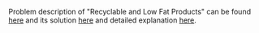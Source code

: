 Problem description of "Recyclable and Low Fat Products" can be found [here](https://leetcode.com/problems/recyclable-and-low-fat-products/description/?envType=study-plan-v2&id=top-sql-50) and its solution [here](https://github.com/aurimas13/Solutions-To-Problems/blob/main/LeetCode/SQL%20Solutions/Recyclable%20and%20Low%20Fat%20Products/recyclable.sql) and detailed explanation [here](https://leetcode.com/problems/recyclable-and-low-fat-products/solutions/3540960/sql-solution-well-explained/). 